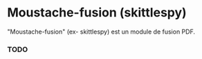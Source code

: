 # Moustache-fusion (skittlespy)

"Moustache-fusion" (ex- skittlespy) est un module de fusion PDF.

### TODO
